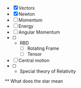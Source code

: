 - [x] Vectors
- [x] Newton
- [ ] Momentum
- [ ] Energy
- [ ] Angular Momentum
- [ ] * RBD
    - [ ] Rotating Frame
    - [ ]  Tensor
- [ ] Central motion
- [ ] * Special theory of Relativity

** What does the star mean

